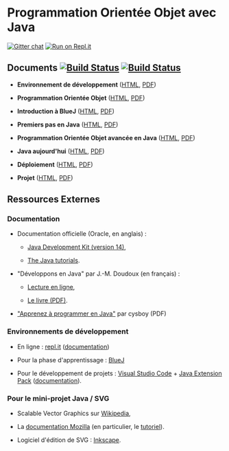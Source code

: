 
Programmation Orientée Objet avec Java
================================================================================

[![Gitter chat](https://badges.gitter.im/boisgera/python-pandoc.svg)](https://gitter.im/POO-Java/community#)
[![Run on Repl.it](https://repl.it/badge/github/boisgera/POO-Java)](https://repl.it/github/boisgera/POO-Java)

## Documents [![Build Status](https://travis-ci.org/boisgera/POO-Java.svg?branch=master)](https://travis-ci.org/boisgera/POO-Java) [![Build Status](https://github.com/boisgera/POO-Java/workflows/main/badge.svg)](https://github.com/boisgera/POO-Java/actions)




  - **Environnement de développement** ([HTML](https://boisgera.github.io/POO-Java/Environnement.html), 
    [PDF](https://boisgera.github.io/POO-Java/Environnement.pdf))
  - **Programmation Orientée Objet** ([HTML](https://boisgera.github.io/POO-Java/POO.html), 
    [PDF](https://boisgera.github.io/POO-Java/POO.pdf))

  - **Introduction à BlueJ** ([HTML](https://boisgera.github.io/POO-Java/BlueJ.html), 
    [PDF](https://boisgera.github.io/POO-Java/BlueJ.pdf))

  - **Premiers pas en Java** ([HTML](https://boisgera.github.io/POO-Java/Java-first-steps.html),
    [PDF](https://boisgera.github.io/POO-Java/Java-first-steps.pdf))

  - **Programmation Orientée Objet avancée en Java** ([HTML](https://boisgera.github.io/POO-Java/Java-avance.html),
    [PDF](https://boisgera.github.io/POO-Java/Java-avance.pdf))

  - **Java aujourd'hui** ([HTML](https://boisgera.github.io/POO-Java/Java%20aujourd'hui.html), 
    [PDF](https://boisgera.github.io/POO-Java/Java%20aujourd'hui.pdf))

  - **Déploiement** ([HTML](https://boisgera.github.io/POO-Java/Déploiement.html), 
    [PDF](https://boisgera.github.io/POO-Java/Déploiement.pdf))

  - **Projet** ([HTML](https://boisgera.github.io/POO-Java/Projet.html), 
    [PDF](https://boisgera.github.io/POO-Java/Projet.pdf))

## Ressources Externes

### Documentation 

  - Documentation officielle (Oracle, en anglais) :
   
      - [Java Development Kit (version 14)](https://docs.oracle.com/en/java/javase/14/),

      - [The Java tutorials](https://docs.oracle.com/javase/tutorial/).


  - "Développons en Java" par J.-M. Doudoux (en français) :
  
    - [Lecture en ligne](http://www.jmdoudoux.fr/java/dej/index.htm), 
    
    - [Le livre (PDF)](http://jmdoudoux.fr/java/dej/dej_2_20.pdf).

  - ["Apprenez à programmer en Java"](http://user.oc-static.com/pdf/10601-apprenez-a-programmer-en-java.pdf)  par cysboy (PDF)
  

### Environnements de développement

  - En ligne : [repl.it](https://repl.it) ([documentation](https://docs.repl.it/))
  
  - Pour la phase d'apprentissage : [BlueJ](https://www.bluej.org/)

  - Pour le développement de projets : [Visual Studio Code](https://code.visualstudio.com/) + [Java Extension Pack](https://marketplace.visualstudio.com/items?itemName=vscjava.vscode-java-pack) ([documentation](https://code.visualstudio.com/docs/languages/java)).

### Pour le mini-projet Java / SVG

  - Scalable Vector Graphics sur [Wikipedia](https://fr.wikipedia.org/wiki/Scalable_Vector_Graphics),

  - La [documentation Mozilla](https://developer.mozilla.org/fr/docs/Web/SVG)
    (en particulier, le [tutoriel](https://developer.mozilla.org/fr/docs/Web/SVG/Tutoriel)).
  
  - Logiciel d'édition de SVG : [Inkscape](https://inkscape.org/).
